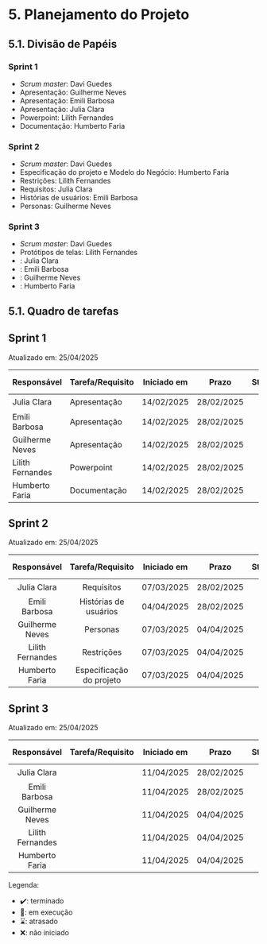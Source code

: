 # 5. Planejamento do Projeto

## 5.1. Divisão de Papéis

### Sprint 1
- _Scrum master_: Davi Guedes
- Apresentação: Guilherme Neves
- Apresentação: Emili Barbosa
- Apresentação: Julia Clara
- Powerpoint: Lilith Fernandes
- Documentação: Humberto Faria

### Sprint 2
- _Scrum master_: Davi Guedes
- Especificação do projeto e Modelo do Negócio: Humberto Faria
- Restrições: Lilith Fernandes
- Requisitos: Julia Clara
- Histórias de usuários: Emili Barbosa
- Personas: Guilherme Neves

### Sprint 3
- _Scrum master_: Davi Guedes
- Protótipos de telas: Lilith Fernandes
- : Julia Clara
- : Emili Barbosa
- : Guilherme Neves
- : Humberto Faria

## 5.1. Quadro de tarefas

## Sprint 1

Atualizado em: 25/04/2025

| Responsável      | Tarefa/Requisito | Iniciado em    | Prazo      | Status | Terminado em    |
| :----            |    :----         |      :----:    | :----:     | :----: | :----:          |
| Julia Clara      | Apresentação     | 14/02/2025     | 28/02/2025 | ✔️     | 28/02/2025 |
| Emili Barbosa    | Apresentação     | 14/02/2025     | 28/02/2025 | ✔️     | 28/02/2025 |
| Guilherme Neves  | Apresentação     | 14/02/2025     | 28/02/2025 | ✔️     | 28/02/2025 |
| Lilith Fernandes | Powerpoint       | 14/02/2025     | 28/02/2025 | ✔️     | 21/02/2025 |
| Humberto Faria   | Documentação     | 14/02/2025     | 28/02/2025 | ✔️     | 21/02/2025 |

## Sprint 2

Atualizado em: 25/04/2025

| Responsável      | Tarefa/Requisito          | Iniciado em    | Prazo      | Status | Terminado em    |
| :----:           |    :----:                 |      :----:    | :----:     | :----: | :----:          |
| Julia Clara      | Requisitos                | 07/03/2025     | 28/02/2025 | ✔️     | 28/03/2025 |
| Emili Barbosa    | Histórias de usuários     | 04/04/2025     | 28/02/2025 | ✔️     | 28/03/2025 |
| Guilherme Neves  | Personas                  | 07/03/2025     | 04/04/2025 | ✔️     | 28/03/2025 |
| Lilith Fernandes | Restrições                | 07/03/2025     | 04/04/2025 | ✔️     | 28/03/2025 |
| Humberto Faria   | Especificação do projeto  | 07/03/2025     | 04/04/2025 | ✔️     | 28/03/2025 |

## Sprint 3

Atualizado em: 25/04/2025

| Responsável      | Tarefa/Requisito          | Iniciado em    | Prazo      | Status | Terminado em    |
| :----:           |    :----:                 |      :----:    | :----:     | :----: | :----:          |
| Julia Clara      |     | 11/04/2025     | 28/02/2025 | ✔️     | 28/03/2025 |
| Emili Barbosa    |     | 11/04/2025     | 28/02/2025 | ✔️     | 28/03/2025 |
| Guilherme Neves  |     | 11/04/2025     | 04/04/2025 | ✔️     | 28/03/2025 |
| Lilith Fernandes |     | 11/04/2025     | 04/04/2025 | ✔️     | 28/03/2025 |
| Humberto Faria   |     | 11/04/2025     | 04/04/2025 | ✔️     | 28/03/2025 |

Legenda:
- ✔️: terminado
- 📝: em execução
- ⌛: atrasado
- ❌: não iniciado


